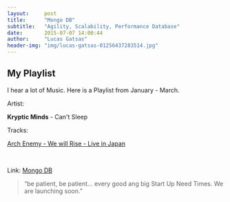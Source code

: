 ```yaml
---
layout:     post
title:      "Mongo DB"
subtitle:   "Agility, Scalability, Performance Database"
date:       2015-07-07 14:00:44
author:     "Lucas Gatsas"
header-img: "img/lucas-gatsas-01256437283514.jpg"
---
```

<h2 class="section-heading">My Playlist</h2>

I hear a lot of Music. Here is a Playlist from January - March. 

Artist: 

<strong>Kryptic Minds</strong> - Can't Sleep

Tracks:

[Arch Enemy - We will Rise - Live in Japan](https://www.youtube.com/watch?v=QRof6njCZWU) 



<br>










Link: <a href="https://www.mongodb.org">Mongo DB</a>



<blockquote>
“be patient, be patient... every good ang big Start Up Need Times. We are launching soon.” 
</blockquote>

